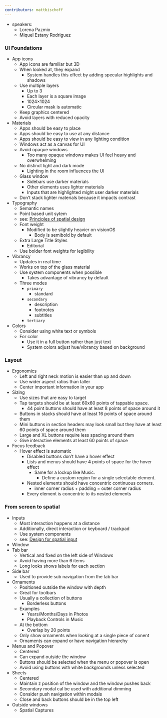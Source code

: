 ```yaml
---
contributors: mattbischoff
---
```


- speakers:
	- Lorena Pazmio
	- Miquel Estany Rodriguez

### UI Foundations
- App icons
	- App icons are familiar but 3D
	- When looked at, they expand
		- System handles this effect by adding specular highlights and shadows
	- Use multiple layers
		- Up to 3
		- Each layer is a square image
		- 1024×1024
		- Circular mask is automatic
	- Keep graphics centered
	- Avoid layers with reduced opacity
- Materials
	- Apps should be easy to place
	- Apps should be easy to use at any distance
	- Apps should be easy to view in any lighting condition
	- Windows act as a canvas for UI
	- Avoid opaque windows
		- Too many opaque windows makes UI feel heavy and overwhelming
	- No distinct light and dark mode
		- Lighting in the room influences the UI
	- Glass window
		- Sidebars use darker materials
		- Other elements uses lighter materials
		- Inputs that are highlighted might user darker materials
	- Don’t stack lighter materials because it impacts contrast
- Typography
	- Semantic names
	- Point based unit sytem
	- see: [Principles of spatial design](https://developer.apple.com/videos/play/wwdc2023/10072/)
	- Font weight
		- Modified to be slightly heavier on visionOS
			- Body is semibold by default
	- Extra Large Title Styles
		- Editorial
	- Use bolder font weights for legibility
- Vibrancy
	- Updates in real time
	- Works on top of the glass material
	- Use system components when possible
		- Takes advantage of vibrancy by default
	- Three modes
		- `primary`
			- standard
		- `secondary`
			- description
			- footnotes
			- subtitles
		- `tertiary`
- Colors
	- Consider using white text or symbols
	- For color
		- Use it in a full button rather than just text
		- System colors adjust hue/vibrancy based on background
### Layout
- Ergonomics
	- Left and right neck motion is easier than up and down
	- Use wider aspect ratios than taller
	- Center important information in your app
- Sizing
	- Use sizes that are easy to target
	- Tap targets should be at least 60x60 points of tappable space.
		- 44 point buttons should have at least 8 points of space around it
	- Buttons in stacks should have at least 16 points of space around them
	- Mini buttons in section headers may look small but they have at least 60 points of space around them
	- Large and XL buttons require less spacing around them
	- Give interactive elements at least 60 points of space
- Focus feedback
	- Hover effect is automatic
		- Disabled buttons don’t have a hover effect
		- Lists and menus should have 4 points of space for the hover effect
			- Same for a lockup like Music.
				- Define a custom region for a single selectable element.
		- Nested elements should have concentric continuous corners.
			- inner corner radius + padding = outer corner radius
		- Every element is concentric to its nested elements
### From screen to spatial
- Inputs
	- Most interaction happens at a distance
	- Additionally, direct interaction or keyboard / trackpad
	- Use system components
	- see: [Design for spatial input](https://developer.apple.com/videos/play/wwdc2023/10073/)
- Window
- Tab bar
	- Vertical and fixed on the left side of Windows
	- Avoid having more than 6 items
	- Long looks shows labels for each section
- Side bar
	- Used to provide sub navigation from the tab bar
- Ornaments
	- Positioned outside the window with depth
	- Great for toolbars
	- Usually a collection of buttons
		- Borderless buttons
	- Examples
		- Years/Months/Days in Photos
		- Playback Controls in Music
	- At the bottom
		- Overlap by 20 points
	- Only show ornaments when looking at a single piece of conent
	- Ornaments can expand or have navigation hierarchy
- Menus and Popover
	- Centered
	- Can expand outside the window
	- Buttons should be selected when the menu or popover is open
	- Avoid using buttons with white backgrounds unless selected
- Sheets
	- Centered
	- Maintain z position of the window and the window pushes back
	- Secondary modal cal be used with additional dimming
	- Consider push navigation within modals
	- Close and back buttons should be in the top left
- Outside windows
	- Spatial Captures
